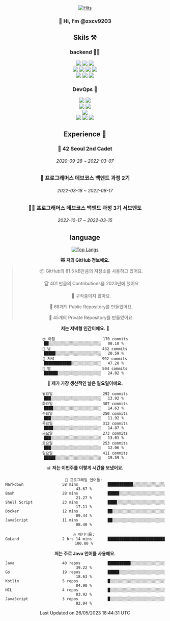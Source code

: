 <div align="center">

[![Hits](https://hits.seeyoufarm.com/api/count/incr/badge.svg?url=https%3A%2F%2Fgithub.com%2Fzxcv9203%2Fhit-counter&count_bg=%23FF7272&title_bg=%23324C2E&icon=codeigniter.svg&icon_color=%23DD5B5B&title=%EB%B0%A9%EB%AC%B8%EC%9E%90&edge_flat=false)](https://hits.seeyoufarm.com)
  
### 👋 Hi, I’m @zxcv9203

## Skils ⚒️
### backend 🧑‍💻
  
<img src="https://img.shields.io/badge/Java-FF6600?style=flat-square&logo=buymeacoffee&logoColor=white"/>
<img src="https://img.shields.io/badge/Go-0099FF?style=flat-square&logo=go&logoColor=white"/>
<img src="https://img.shields.io/badge/Kotlin-7F52FF?style=flat-square&logo=kotlin&logoColor=white"/>
  
  
<br />
  
<img src="https://img.shields.io/badge/Spring-339933?style=flat-square&logo=Spring&logoColor=white"/>
<img src="https://img.shields.io/badge/Spring Boot-339933?style=flat-square&logo=Spring Boot&logoColor=white"/>
<img src="https://img.shields.io/badge/Spring Security-339933?style=flat-square&logo=Spring Security&logoColor=white"/>
  
<img src="https://img.shields.io/badge/Spring Data JPA-339933?style=flat-square&logo=Hibernate&logoColor=white"/>

<br />
  
  <img src="https://img.shields.io/badge/mysql-0099FF?style=flat-square&logo=mysql&logoColor=white"/>
  <img src="https://img.shields.io/badge/mariadb-0099FF?style=flat-square&logo=mariadb&logoColor=white"/>
  <img src="https://img.shields.io/badge/mongoDB-47A248?style=flat-square&logo=mongodb&logoColor=white"/>
  
  
### DevOps 🚀
  
  <img src="https://img.shields.io/badge/docker-2496ED?style=flat-square&logo=docker&logoColor=white"/>
  <img src="https://img.shields.io/badge/kubernetes-326CE5?style=flat-square&logo=kubernetes&logoColor=white"/>
  
  <br />
  
  <img src="https://img.shields.io/badge/Github Actions-2088FF?style=flat-square&logo=githubactions&logoColor=white"/>
  <img src="https://img.shields.io/badge/Jenkins-D24939?style=flat-square&logo=jenkins&logoColor=white"/>
  
  
  <br />
  <img src="https://img.shields.io/badge/terraform-7B42BC?style=flat-square&logo=terraform&logoColor=white"/>
  
  <br />
  <img src="https://img.shields.io/badge/Amazon AWS-232F3E?style=flat-square&logo=Amazon AWS&logoColor=white"/>

  <img src="https://img.shields.io/badge/GCP-4285F4?style=flat-square&logo=googlecloud&logoColor=white"/>
  <img src="https://img.shields.io/badge/NCP-03C75A?style=flat-square&logo=naver&logoColor=white"/>
  
  
  
## Experience 🏃
  
### 🏫 42 Seoul 2nd Cadet
  ###### 2020-09-28 ~ 2022-03-07
  
### 🏫 프로그래머스 데브코스 백엔드 과정 2기 
  ###### 2022-03-18 ~ 2022-08-17
  
### 🧑‍🏫 프로그래머스 데브코스 백엔드 과정 3기 서브멘토 
  ###### 2022-10-17 ~ 2022-03-15

## language

[![Top Langs](https://github-readme-stats.vercel.app/api/top-langs/?username=zxcv9203&hide=html&exclude_repo=zxcv9203.github.io,golB&theme=grate-gatsby)](https://github.com/zxcv9203/github-readme-stats)
  
<!--START_SECTION:waka-->
**🐱 저의 GitHub 정보에요.** 

> 📦 GitHub의 81.5 kB만큼의 저장소를 사용하고 있어요. 
 > 
> 🏆 401 만큼의 Contributions을 2023년에 했어요
 > 
> 🚫 구직중이지 않아요.
 > 
> 📜 68개의 Public Repository를 만들었어요. 
 > 
> 🔑 45개의 Private Repository를 만들었어요. 
 > 
**저는 저녁형 인간이에요. 🦉** 

```text
🌞 아침                     170 commits         ██░░░░░░░░░░░░░░░░░░░░░░░   08.10 % 
🌆 낮　                     432 commits         █████░░░░░░░░░░░░░░░░░░░░   20.59 % 
🌃 저녁                     992 commits         ████████████░░░░░░░░░░░░░   47.28 % 
🌙 밤　                     504 commits         ██████░░░░░░░░░░░░░░░░░░░   24.02 % 
```
📅 **제가 가장 생산적인 날은 일요일이에요.** 

```text
월요일                      292 commits         ███░░░░░░░░░░░░░░░░░░░░░░   13.92 % 
화요일                      307 commits         ████░░░░░░░░░░░░░░░░░░░░░   14.63 % 
수요일                      250 commits         ███░░░░░░░░░░░░░░░░░░░░░░   11.92 % 
목요일                      312 commits         ████░░░░░░░░░░░░░░░░░░░░░   14.87 % 
금요일                      273 commits         ███░░░░░░░░░░░░░░░░░░░░░░   13.01 % 
토요일                      253 commits         ███░░░░░░░░░░░░░░░░░░░░░░   12.06 % 
일요일                      411 commits         █████░░░░░░░░░░░░░░░░░░░░   19.59 % 
```


📊 **저는 이번주를 이렇게 시간을 보냈어요.** 

```text
💬 프로그래밍 언어들: 
Markdown                 58 mins             ███████████░░░░░░░░░░░░░░   43.67 % 
Bash                     28 mins             █████░░░░░░░░░░░░░░░░░░░░   21.27 % 
Shell Script             23 mins             ████░░░░░░░░░░░░░░░░░░░░░   17.11 % 
Docker                   12 mins             ██░░░░░░░░░░░░░░░░░░░░░░░   09.44 % 
JavaScript               11 mins             ██░░░░░░░░░░░░░░░░░░░░░░░   08.40 % 

🔥 에디터들: 
GoLand                   2 hrs 14 mins       █████████████████████████   100.00 % 
```

**저는 주로 Java 언어를 사용해요.** 

```text
Java                     40 repos            ██████████░░░░░░░░░░░░░░░   39.22 % 
Go                       19 repos            █████░░░░░░░░░░░░░░░░░░░░   18.63 % 
Kotlin                   5 repos             █░░░░░░░░░░░░░░░░░░░░░░░░   04.90 % 
HCL                      4 repos             █░░░░░░░░░░░░░░░░░░░░░░░░   03.92 % 
JavaScript               3 repos             █░░░░░░░░░░░░░░░░░░░░░░░░   02.94 % 
```




 Last Updated on 26/05/2023 18:44:31 UTC
<!--END_SECTION:waka-->
  
</div>


